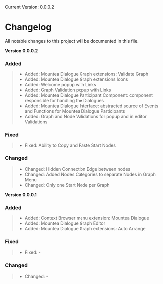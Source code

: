 Current Version: 0.0.0.2

# Changelog

All notable changes to this project will be documented in this file.

**Version 0.0.0.2**
### Added 
> - Added: Mountea Dialogue Graph extensions: Validate Graph
> - Added: Mountea Dialogue Graph extensions Icons
> - Added: Welcome popup with Links
> - Added: Graph Validation popup with Links
> - Added: Mountea Dialogue Participant Component: component responsible for handling the Dialogues
> - Added: Mountea Dialogue Interface: abstracted source of Events and Functions for Mountea Dialogue Participants
> - Added: Graph and Node Validations for popup and in editor Validations
### Fixed
> - Fixed: Ability to Copy and Paste Start Nodes
### Changed
> - Changed: Hidden Connection Edge between nodes
> - Changed: Added Nodes Categories to separate Nodes in Graph Menu
> - Changed: Only one Start Node per Graph

**Version 0.0.0.1**
### Added 
> - Added: Context Browser menu extension: Mountea Dialogue
> - Added: Mountea Dialogue Graph Editor
> - Added: Mountea Dialogue Graph extensions: Auto Arrange
### Fixed
> - Fixed: -
### Changed
> - Changed: -